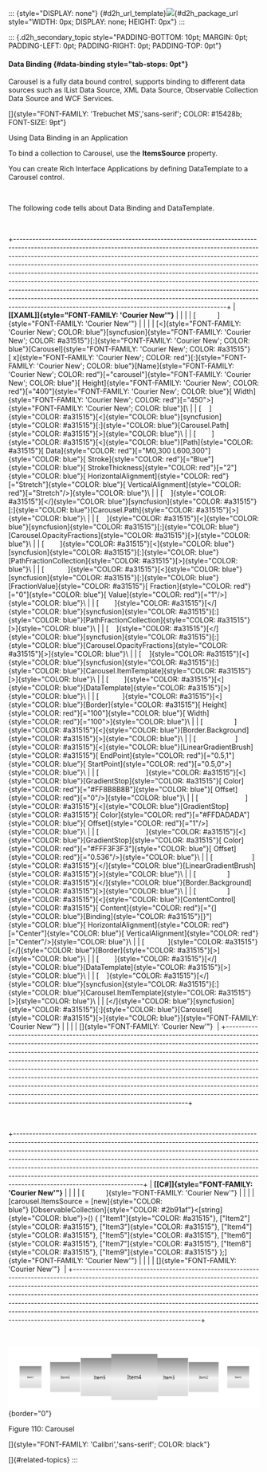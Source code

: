::: {style="DISPLAY: none"}
[](ms-xhelp:///?Id=d2h_url_template){#d2h_url_template}![](!package_url!){#d2h_package_url style="WIDTH: 0px; DISPLAY: none; HEIGHT: 0px"}
:::

::: {.d2h_secondary_topic style="PADDING-BOTTOM: 10pt; MARGIN: 0pt; PADDING-LEFT: 0pt; PADDING-RIGHT: 0pt; PADDING-TOP: 0pt"}
#### Data Binding {#data-binding style="tab-stops: 0pt"}

Carousel is a fully data bound control, supports binding to different data sources such as IList Data Source, XML Data Source, Observable Collection Data Source and WCF Services.

[]{style="FONT-FAMILY: 'Trebuchet MS','sans-serif'; COLOR: #15428b; FONT-SIZE: 9pt"} 

Using Data Binding in an Application

To bind a collection to Carousel, use the **ItemsSource** property.

You can create Rich Interface Applications by defining DataTemplate to a Carousel control.

 

The following code tells about Data Binding and DataTemplate.

 

+------------------------------------------------------------------------------------------------------------------------------------------------------------------------------------------------------------------------------------------------------------------------------------------------------------------------------------------------------------------------------------------------------------------------------------------------------------------------------------------------------------------------------------------------------------------------------------------------------------------------------------------------------------------------------------------------------------------+
| **[\[XAML\]]{style="FONT-FAMILY: 'Courier New'"}**                                                                                                                                                                                                                                                                                                                                                                                                                                                                                                                                                                                                                                                               |
|                                                                                                                                                                                                                                                                                                                                                                                                                                                                                                                                                                                                                                                                                                                  |
| [           ]{style="FONT-FAMILY: 'Courier New'"}                                                                                                                                                                                                                                                                                                                                                                                                                                                                                                                                                                                                                                                                |
|                                                                                                                                                                                                                                                                                                                                                                                                                                                                                                                                                                                                                                                                                                                  |
| [\<]{style="FONT-FAMILY: 'Courier New'; COLOR: blue"}[syncfusion]{style="FONT-FAMILY: 'Courier New'; COLOR: #a31515"}[:]{style="FONT-FAMILY: 'Courier New'; COLOR: blue"}[Carousel]{style="FONT-FAMILY: 'Courier New'; COLOR: #a31515"}[ x]{style="FONT-FAMILY: 'Courier New'; COLOR: red"}[:]{style="FONT-FAMILY: 'Courier New'; COLOR: blue"}[Name]{style="FONT-FAMILY: 'Courier New'; COLOR: red"}[=\"carousel\"]{style="FONT-FAMILY: 'Courier New'; COLOR: blue"}[ Height]{style="FONT-FAMILY: 'Courier New'; COLOR: red"}[=\"400\"]{style="FONT-FAMILY: 'Courier New'; COLOR: blue"}[ Width]{style="FONT-FAMILY: 'Courier New'; COLOR: red"}[=\"450\"\>]{style="FONT-FAMILY: 'Courier New'; COLOR: blue"}[\ |
| [    ]{style="COLOR: #a31515"}[\<]{style="COLOR: blue"}[syncfusion]{style="COLOR: #a31515"}[:]{style="COLOR: blue"}[Carousel.Path]{style="COLOR: #a31515"}[\>]{style="COLOR: blue"}\                                                                                                                                                                                                                                                                                                                                                                                                                                                                                                                             |
| [        ]{style="COLOR: #a31515"}[\<]{style="COLOR: blue"}[Path]{style="COLOR: #a31515"}[ Data]{style="COLOR: red"}[=\"M0,300 L600,300\"]{style="COLOR: blue"}[ Stroke]{style="COLOR: red"}[=\"Blue\"]{style="COLOR: blue"}[ StrokeThickness]{style="COLOR: red"}[=\"2\"]{style="COLOR: blue"}[ HorizontalAlignment]{style="COLOR: red"}[=\"Stretch\"]{style="COLOR: blue"}[ VerticalAlignment]{style="COLOR: red"}[=\"Stretch\"/\>]{style="COLOR: blue"}\                                                                                                                                                                                                                                                      |
| [    ]{style="COLOR: #a31515"}[\</]{style="COLOR: blue"}[syncfusion]{style="COLOR: #a31515"}[:]{style="COLOR: blue"}[Carousel.Path]{style="COLOR: #a31515"}[\>]{style="COLOR: blue"}\                                                                                                                                                                                                                                                                                                                                                                                                                                                                                                                            |
| [    ]{style="COLOR: #a31515"}[\<]{style="COLOR: blue"}[syncfusion]{style="COLOR: #a31515"}[:]{style="COLOR: blue"}[Carousel.OpacityFractions]{style="COLOR: #a31515"}[\>]{style="COLOR: blue"}\                                                                                                                                                                                                                                                                                                                                                                                                                                                                                                                 |
| [        ]{style="COLOR: #a31515"}[\<]{style="COLOR: blue"}[syncfusion]{style="COLOR: #a31515"}[:]{style="COLOR: blue"}[PathFractionCollection]{style="COLOR: #a31515"}[\>]{style="COLOR: blue"}\                                                                                                                                                                                                                                                                                                                                                                                                                                                                                                                |
| [            ]{style="COLOR: #a31515"}[\<]{style="COLOR: blue"}[syncfusion]{style="COLOR: #a31515"}[:]{style="COLOR: blue"}[FractionValue]{style="COLOR: #a31515"}[ Fraction]{style="COLOR: red"}[=\"0\"]{style="COLOR: blue"}[ Value]{style="COLOR: red"}[=\"1\"/\>]{style="COLOR: blue"}\                                                                                                                                                                                                                                                                                                                                                                                                                      |
| [        ]{style="COLOR: #a31515"}[\</]{style="COLOR: blue"}[syncfusion]{style="COLOR: #a31515"}[:]{style="COLOR: blue"}[PathFractionCollection]{style="COLOR: #a31515"}[\>]{style="COLOR: blue"}\                                                                                                                                                                                                                                                                                                                                                                                                                                                                                                               |
| [    ]{style="COLOR: #a31515"}[\</]{style="COLOR: blue"}[syncfusion]{style="COLOR: #a31515"}[:]{style="COLOR: blue"}[Carousel.OpacityFractions]{style="COLOR: #a31515"}[\>]{style="COLOR: blue"}\                                                                                                                                                                                                                                                                                                                                                                                                                                                                                                                |
| [    ]{style="COLOR: #a31515"}[\<]{style="COLOR: blue"}[syncfusion]{style="COLOR: #a31515"}[:]{style="COLOR: blue"}[Carousel.ItemTemplate]{style="COLOR: #a31515"}[\>]{style="COLOR: blue"}\                                                                                                                                                                                                                                                                                                                                                                                                                                                                                                                     |
| [        ]{style="COLOR: #a31515"}[\<]{style="COLOR: blue"}[DataTemplate]{style="COLOR: #a31515"}[\>]{style="COLOR: blue"}\                                                                                                                                                                                                                                                                                                                                                                                                                                                                                                                                                                                      |
| [            ]{style="COLOR: #a31515"}[\<]{style="COLOR: blue"}[Border]{style="COLOR: #a31515"}[ Height]{style="COLOR: red"}[=\"100\"]{style="COLOR: blue"}[ Width]{style="COLOR: red"}[=\"100\"\>]{style="COLOR: blue"}\                                                                                                                                                                                                                                                                                                                                                                                                                                                                                        |
| [                ]{style="COLOR: #a31515"}[\<]{style="COLOR: blue"}[Border.Background]{style="COLOR: #a31515"}[\>]{style="COLOR: blue"}\                                                                                                                                                                                                                                                                                                                                                                                                                                                                                                                                                                         |
| [                    ]{style="COLOR: #a31515"}[\<]{style="COLOR: blue"}[LinearGradientBrush]{style="COLOR: #a31515"}[ EndPoint]{style="COLOR: red"}[=\"0.5,1\"]{style="COLOR: blue"}[ StartPoint]{style="COLOR: red"}[=\"0.5,0\"\>]{style="COLOR: blue"}\                                                                                                                                                                                                                                                                                                                                                                                                                                                        |
| [                        ]{style="COLOR: #a31515"}[\<]{style="COLOR: blue"}[GradientStop]{style="COLOR: #a31515"}[ Color]{style="COLOR: red"}[=\"#FF8B8B8B\"]{style="COLOR: blue"}[ Offset]{style="COLOR: red"}[=\"0\"/\>]{style="COLOR: blue"}\                                                                                                                                                                                                                                                                                                                                                                                                                                                                 |
| [                        ]{style="COLOR: #a31515"}[\<]{style="COLOR: blue"}[GradientStop]{style="COLOR: #a31515"}[ Color]{style="COLOR: red"}[=\"#FFDADADA\"]{style="COLOR: blue"}[ Offset]{style="COLOR: red"}[=\"1\"/\>]{style="COLOR: blue"}\                                                                                                                                                                                                                                                                                                                                                                                                                                                                 |
| [                        ]{style="COLOR: #a31515"}[\<]{style="COLOR: blue"}[GradientStop]{style="COLOR: #a31515"}[ Color]{style="COLOR: red"}[=\"#FFF3F3F3\"]{style="COLOR: blue"}[ Offset]{style="COLOR: red"}[=\"0.536\"/\>]{style="COLOR: blue"}\                                                                                                                                                                                                                                                                                                                                                                                                                                                             |
| [                    ]{style="COLOR: #a31515"}[\</]{style="COLOR: blue"}[LinearGradientBrush]{style="COLOR: #a31515"}[\>]{style="COLOR: blue"}\                                                                                                                                                                                                                                                                                                                                                                                                                                                                                                                                                                  |
| [                ]{style="COLOR: #a31515"}[\</]{style="COLOR: blue"}[Border.Background]{style="COLOR: #a31515"}[\>]{style="COLOR: blue"}\                                                                                                                                                                                                                                                                                                                                                                                                                                                                                                                                                                        |
| [                ]{style="COLOR: #a31515"}[\<]{style="COLOR: blue"}[ContentControl]{style="COLOR: #a31515"}[ Content]{style="COLOR: red"}[=\"{]{style="COLOR: blue"}[Binding]{style="COLOR: #a31515"}[}\"]{style="COLOR: blue"}[ HorizontalAlignment]{style="COLOR: red"}[=\"Center\"]{style="COLOR: blue"}[ VerticalAlignment]{style="COLOR: red"}[=\"Center\"/\>]{style="COLOR: blue"}\                                                                                                                                                                                                                                                                                                                        |
| [            ]{style="COLOR: #a31515"}[\</]{style="COLOR: blue"}[Border]{style="COLOR: #a31515"}[\>]{style="COLOR: blue"}\                                                                                                                                                                                                                                                                                                                                                                                                                                                                                                                                                                                       |
| [        ]{style="COLOR: #a31515"}[\</]{style="COLOR: blue"}[DataTemplate]{style="COLOR: #a31515"}[\>]{style="COLOR: blue"}\                                                                                                                                                                                                                                                                                                                                                                                                                                                                                                                                                                                     |
| [    ]{style="COLOR: #a31515"}[\</]{style="COLOR: blue"}[syncfusion]{style="COLOR: #a31515"}[:]{style="COLOR: blue"}[Carousel.ItemTemplate]{style="COLOR: #a31515"}[\>]{style="COLOR: blue"}\                                                                                                                                                                                                                                                                                                                                                                                                                                                                                                                    |
| [\</]{style="COLOR: blue"}[syncfusion]{style="COLOR: #a31515"}[:]{style="COLOR: blue"}[Carousel]{style="COLOR: #a31515"}[\>]{style="COLOR: blue"}]{style="FONT-FAMILY: 'Courier New'"}                                                                                                                                                                                                                                                                                                                                                                                                                                                                                                                           |
|                                                                                                                                                                                                                                                                                                                                                                                                                                                                                                                                                                                                                                                                                                                  |
| []{style="FONT-FAMILY: 'Courier New'"}                                                                                                                                                                                                                                                                                                                                                                                                                                                                                                                                                                                                                                                                           |
+------------------------------------------------------------------------------------------------------------------------------------------------------------------------------------------------------------------------------------------------------------------------------------------------------------------------------------------------------------------------------------------------------------------------------------------------------------------------------------------------------------------------------------------------------------------------------------------------------------------------------------------------------------------------------------------------------------------+

 

+----------------------------------------------------------------------------------------------------------------------------------------------------------------------------------------------------------------------------------------------------------------------------------------------------------------------------------------------------------------------------------------------------------------------------------------------------------------------------------------------------------------------------+
| **[\[C#\]]{style="FONT-FAMILY: 'Courier New'"}**                                                                                                                                                                                                                                                                                                                                                                                                                                                                           |
|                                                                                                                                                                                                                                                                                                                                                                                                                                                                                                                            |
| [           ]{style="FONT-FAMILY: 'Courier New'"}                                                                                                                                                                                                                                                                                                                                                                                                                                                                          |
|                                                                                                                                                                                                                                                                                                                                                                                                                                                                                                                            |
| [carousel.ItemsSource = [new]{style="COLOR: blue"} [ObservableCollection]{style="COLOR: #2b91af"}\<[string]{style="COLOR: blue"}\>() { [\"Item1\"]{style="COLOR: #a31515"}, [\"Item2\"]{style="COLOR: #a31515"}, [\"Item3\"]{style="COLOR: #a31515"}, [\"Item4\"]{style="COLOR: #a31515"}, [\"Item5\"]{style="COLOR: #a31515"}, [\"Item6\"]{style="COLOR: #a31515"}, [\"Item7\"]{style="COLOR: #a31515"}, [\"Item8\"]{style="COLOR: #a31515"}, [\"Item9\"]{style="COLOR: #a31515"} };]{style="FONT-FAMILY: 'Courier New'"} |
|                                                                                                                                                                                                                                                                                                                                                                                                                                                                                                                            |
| []{style="FONT-FAMILY: 'Courier New'"}                                                                                                                                                                                                                                                                                                                                                                                                                                                                                     |
+----------------------------------------------------------------------------------------------------------------------------------------------------------------------------------------------------------------------------------------------------------------------------------------------------------------------------------------------------------------------------------------------------------------------------------------------------------------------------------------------------------------------------+

 

![](ImagesExt/image30_113.png){border="0"}

Figure 110: Carousel

[]{style="FONT-FAMILY: 'Calibri','sans-serif'; COLOR: black"} 

[]{#related-topics}
:::
